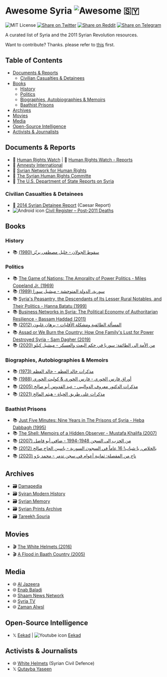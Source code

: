 # Awesome Syria ![Awesome](https://badgen.net/badge/icon/Awesome/0088cc?icon=awesome&label&color=514b6d&labelColor=70616d) 🇸🇾

![MIT License](https://badgen.net/github/license/aborazmeh/awesome-syria)
[![Share on Twitter](https://badgen.net/badge/share/%F0%9D%95%8F%20Twitter/1da1f2?icon=twitter)](http://twitter.com/share?text=A%20curated%20list%20of%20Syria%20and%20the%202011%20Syrian%20Revolution%20resources&url=https%3A%2F%2Fgithub.com%2Faborazmeh%2Fawesome-syria&hashtags=Awesome,Syria)
[![Share on Reddit](https://badgen.net/badge/share/Reddit/ff4500?icon=reddit)](https://www.reddit.com/submit?url=https%3A%2F%2Fgithub.com%2Faborazmeh%2Fawesome-syria&title=A%20curated%20list%20of%20Syria%20and%20the%202011%20Syrian%20Revolution%20resources)
[![Share on Telegram](https://badgen.net/badge/share/Telegram/0088cc?icon=telegram)](https://telegram.me/share/url?url=https%3A%2F%2Fgithub.com%2Faborazmeh%2Fawesome-syria&text=A%20curated%20list%20of%20Syria%20and%20the%202011%20Syrian%20Revolution%20resources)

A curated list of Syria and the 2011 Syrian Revolution resources.

Want to contribute? Thanks. please refer to
[this](https://github.com/aborazmeh/awesome-syria/blob/main/CONTRIBUTING.md)
first.

## Table of Contents

- [Documents \& Reports](#documents--reports)
  - [Civilian Casualties \& Detainees](#civilian-casualties--detainees)
- [Books](#books)
  - [History](#history)
  - [Politics](#politics)
  - [Biographies, Autobiographies \& Memoirs](#biographies-autobiographies--memoirs)
  - [Baathist Prisons](#baathist-prisons)
- [Archives](#archives)
- [Movies](#movies)
- [Media](#media)
- [Open-Source Intelligence](#open-source-intelligence)
- [Activists \& Journalists](#activists--journalists)

## Documents & Reports

- 📄 [Human Rights Watch](https://www.hrw.org/middle-east/n-africa/syria) | 📄 [Human Rights Watch - Reports](https://www.hrw.org/publications?country%5B0%5D=9648)
- 📄 [Amnesty International](https://www.amnesty.org/en/location/middle-east-and-north-africa/middle-east/syria/)
- 📄 [Syrian Network for Human Rights](https://snhr.org/)
- 📄 [The Syrian Human Rights Committe](https://www.shrc.org/)
- 📄 [The U.S. Department of State Reports on Syria](https://www.state.gov/report/custom/709c037e97/)

### Civilian Casualties & Detainees

- 📄 [2014 Syrian Detainee Report](https://leaks.zamanalwsl.net/tortures.php) (Caesar Report)
- ![Android
icon](images/android.svg) [Civil Register – Post-2011 Deaths](https://github.com/aborazmeh/awesome-syria/raw/main/files/post-2011%20deaths.apk)

## Books

### History

- 📚 [سقوط الجولان - خليل مصطفى بريّز (1980)](https://www.goodreads.com/book/show/200548258)

### Politics

- 📚 [The Game of Nations: The Amorality of Power Politics - Miles Copeland Jr. (1969)](https://www.goodreads.com/book/show/911059)
- 📚 [سورية، الدولة المتوحشة - ميشيل سورا (1989)](https://www.goodreads.com/book/show/115646055)
- 📚 [Syria's Peasantry, the Descendants of Its Lesser Rural Notables, and Their Politics - Hanna Batatu (1999)](https://www.goodreads.com/book/show/31152975)
- 📚 [Business Networks in Syria: The Political Economy of Authoritarian Resilience - Bassam Haddad (2011)](https://www.goodreads.com/book/show/12676030)
- 📚 [المسألة الطائفية ومشكلة الأقليات - برهان غليون (2012)](https://www.goodreads.com/book/show/13122960)
- 📚 [Assad or We Burn the Country: How One Family's Lust for Power Destroyed Syria - Sam Dagher (2019)](https://www.goodreads.com/book/show/51286268)
- 📚 [من الأمة إلى الطائفة: سوريا في حكم البعث والعسكر - ميشيل كيلو (2020)](https://www.goodreads.com/book/show/57810235)

### Biographies, Autobiographies & Memoirs

- 📚 [مذكرات خالد العظم - خالد العظم (1973)](https://www.goodreads.com/series/407391)
- 📚 [أوراق فارس الخوري - فارس الخوري & كوليت الخوري (1988)](https://www.goodreads.com/series/348527)
- 📚 [مذكرات الدكتور معروف الدواليبي - عبد القدوس أبو صالح (2005)](https://www.goodreads.com/book/show/22603430)
- 📚 [مذكرات على طريق الحياة - هيثم المالح (2021)](https://www.goodreads.com/series/399938)

### Baathist Prisons

- 📚 [Just Five Minutes: Nine Years in The Prisons of Syria - Heba Dabbagh (1995)](https://www.goodreads.com/book/show/2112121)
- 📚 [The Shell: Memoirs of a Hidden Observer - Mustafa Khalifa (2007)](https://www.goodreads.com/book/show/30961992)
- 📚 [من الحزب إلى السجن 1948-1994 - ضافي أبو فاضل (2007)](https://www.goodreads.com/book/show/18081406)
- 📚 [بالخلاص، يا شباب! 16 عاماً في السجون السورية - ياسين الحاج صالح (2012)](https://www.goodreads.com/book/show/15729139)
- 📚 [ناج من المقصلة: ثمانية أعوام في سجن تدمر - محمد برّو (2020)](https://www.goodreads.com/book/show/55853433)

## Archives

- 🗃️ [Damapedia](https://damapedia.com/)
- 🗃️ [Syiran Modern History](https://syrmh.com/)
- 🗃️ [Syrian Memory](https://syrianmemory.org/)
- 🗃️ [Syrian Prints Archive](https://en.syrianprints.org/)
- 🗃️ [Tareekh Souria](https://tareekhsouria.com)

## Movies

- 🎬 [The White Helmets (2016)](https://www.imdb.com/title/tt6073176/)
- 🎬 [A Flood in Baath Country (2005)](https://www.imdb.com/title/tt0455950/)

## Media

- 🌐 [Al Jazeera](https://www.aljazeera.com)
- 🌐 [Enab Baladi](https://english.enabbaladi.net)
- 🌐 [Shaam News Network](https://shaam.org)
- 🌐 [Syria TV](https://www.syria.tv/)
- 🌐 [Zaman Alwsl](https://en.zamanalwsl.net/)

## Open-Source Intelligence

- 𝕏 [Eekad](https://twitter.com/EekadFacts) | ![Youtube
icon](images/youtube.svg) [Eekad](https://www.youtube.com/@EekadFacts)

## Activists & Journalists

- 🌐 [White Helmets](https://whitehelmets.org) (Syrian Civil Defence)
- 𝕏 [Qutayba Yaseen](https://twitter.com/k7ybnd99)
